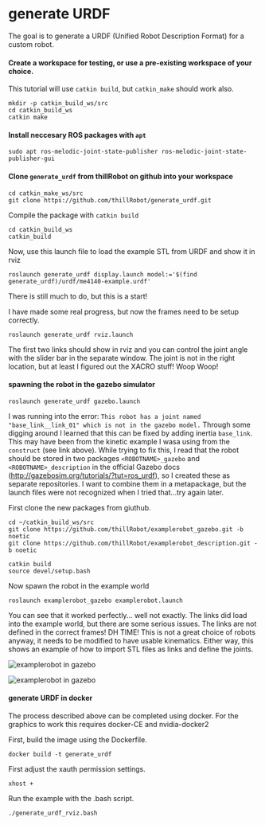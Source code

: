 # generate URDF

The goal is to generate a URDF (Unified Robot Description Format) for a custom robot.

#### Create a workspace for testing, or use a pre-existing workspace of your choice. 
This tutorial will use `catkin build`, but `catkin_make` should work also.

```
mkdir -p catkin_build_ws/src
cd catkin_build_ws
catkin make
```

#### Install neccesary ROS packages with `apt` 

```
sudo apt ros-melodic-joint-state-publisher ros-melodic-joint-state-publisher-gui
```

#### Clone `generate_urdf` from thillRobot on github into your workspace

```
cd catkin_make_ws/src
git clone https://github.com/thillRobot/generate_urdf.git
```

Compile the package with `catkin build`

```
cd catkin_build_ws
catkin_build
```

Now, use this launch file to load the example STL from URDF and show it in rviz

```
roslaunch generate_urdf display.launch model:='$(find generate_urdf)/urdf/me4140-example.urdf'
```

There is still much to do, but this is a start!


I have made some real progress, but now the frames need to be setup correctly. 

```
roslaunch generate_urdf rviz.launch
```

The first two links should show in rviz and you can control the joint angle with the slider bar in the separate window. The joint is not in the right location, but at least I figured out the XACRO stuff! Woop Woop!



#### spawning the robot in the gazebo simulator

```
roslaunch generate_urdf gazebo.launch
```

I was running into the error: `This robot has a joint named "base_link__link_01" which is not in the gazebo model.` Through some digging around I learned that this can be fixed by adding inertia `base_link`. This may have been from the kinetic example I wasa using from the `construct` (see link above). While trying to fix this, I read that the robot should be stored in two packages `<ROBOTNAME>_gazebo` and `<ROBOTNAME>_description` in the official Gazebo docs (http://gazebosim.org/tutorials/?tut=ros_urdf), so I created these as separate repositories. I want to combine them in a metapackage, but the launch files were not recognized when I tried that...try again later. 

First clone the new packages from giuthub. 

```
cd ~/catkin_build_ws/src
git clone https://github.com/thillRobot/examplerobot_gazebo.git -b noetic
git clone https://github.com/thillRobot/examplerobot_description.git -b noetic

catkin build
source devel/setup.bash
```

Now spawn the robot in the example world

```
roslaunch examplerobot_gazebo examplerobot.launch
```

You can see that it worked perfectly... well not exactly. The links did load into the example world, but there are some serious issues. The links are not defined in the correct frames! DH TIME! This is not a great choice of robots anyway, it needs to be modified to have usable kinematics. Either way, this shows an example of how to import STL files as links and define the joints. 

![examplerobot in gazebo](https://github.com/thillRobot/ros_workshop/blob/noetic-devel/module11/tutorial11_generate_urdf/images/examplerobot_gazebo_fig1.png)

![examplerobot in gazebo](https://github.com/thillRobot/ros_workshop/blob/noetic-devel/module11/tutorial11_generate_urdf/images/examplerobot_gazebo_fig2.png)


#### generate URDF in docker 

The process described above can be completed using docker. For the graphics to work this requires docker-CE and nvidia-docker2 

First, build the image using the Dockerfile.

```
docker build -t generate_urdf
```

First adjust the xauth permission settings.

```
xhost +
```

Run the example with the .bash script. 
```
./generate_urdf_rviz.bash
```